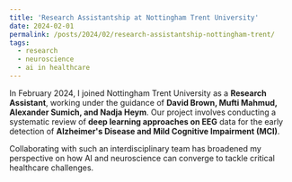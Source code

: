 ```yaml
---
title: 'Research Assistantship at Nottingham Trent University'
date: 2024-02-01
permalink: /posts/2024/02/research-assistantship-nottingham-trent/
tags:
  - research
  - neuroscience
  - ai in healthcare
---
```


In February 2024, I joined Nottingham Trent University as a **Research Assistant**, working under the guidance of **David Brown, Mufti Mahmud, Alexander Sumich, and Nadja Heym**. Our project involves conducting a systematic review of **deep learning approaches on EEG** data for the early detection of **Alzheimer's Disease and Mild Cognitive Impairment (MCI)**.

Collaborating with such an interdisciplinary team has broadened my perspective on how AI and neuroscience can converge to tackle critical healthcare challenges.
